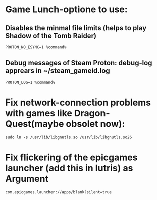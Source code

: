 # Game Lunch-optione to use:
## Disables the minmal file limits (helps to play Shadow of the Tomb Raider)
```
PROTON_NO_ESYNC=1 %command%
```

## Debug messages of Steam Proton: debug-log apprears in ~/steam\_gameid.log
```
PROTON_LOG=1 %command%
```

# Fix network-connection problems with games like Dragon-Quest(maybe obsolet now):
```
sudo ln -s /usr/lib/libgnutls.so /usr/lib/libgnutls.so26
```

# Fix flickering of the epicgames launcher (add this in lutris) as Argument
```
com.epicgames.launcher://apps/blank?silent=true
```
